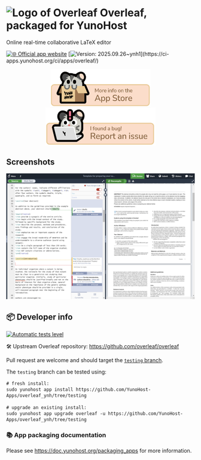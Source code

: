 <!--
N.B.: This README was automatically generated by <https://github.com/YunoHost/apps_tools/blob/main/readme_generator>
It shall NOT be edited by hand.
-->

<h1>
  <img src="https://raw.githubusercontent.com/YunoHost/apps/main/logos/overleaf.png" width="32px" alt="Logo of Overleaf">
  Overleaf, packaged for YunoHost
</h1>

Online real-time collaborative LaTeX editor

[![🌐 Official app website](https://img.shields.io/badge/Official_app_website-darkgreen?style=for-the-badge)](https://www.overleaf.com)
[![Version: 2025.09.26~ynh1](https://img.shields.io/badge/Version-2025.09.26~ynh1-rgb(18,138,11)?style=for-the-badge)](https://ci-apps.yunohost.org/ci/apps/overleaf/)

<div align="center">
<a href="https://apps.yunohost.org/app/overleaf"><img height="100px" src="https://github.com/YunoHost/yunohost-artwork/raw/refs/heads/main/badges/neopossum-badges/badge_more_info_on_the_appstore.svg"/></a>
<a href="https://github.com/YunoHost-Apps/overleaf_ynh/issues"><img height="100px" src="https://github.com/YunoHost/yunohost-artwork/raw/refs/heads/main/badges/neopossum-badges/badge_report_an_issue.svg"/></a>
</div>


## Screenshots
![Screenshot of Overleaf](./doc/screenshots/screenshot.png)

## 📦 Developer info

[![Automatic tests level](https://apps.yunohost.org/badge/cilevel/overleaf)](https://ci-apps.yunohost.org/ci/apps/overleaf/)

🛠️ Upstream Overleaf repository: <https://github.com/overleaf/overleaf>

Pull request are welcome and should target the [`testing` branch](https://github.com/YunoHost-Apps/overleaf_ynh/tree/testing).

The `testing` branch can be tested using:
```
# fresh install:
sudo yunohost app install https://github.com/YunoHost-Apps/overleaf_ynh/tree/testing

# upgrade an existing install:
sudo yunohost app upgrade overleaf -u https://github.com/YunoHost-Apps/overleaf_ynh/tree/testing
```

### 📚 App packaging documentation

Please see <https://doc.yunohost.org/packaging_apps> for more information.